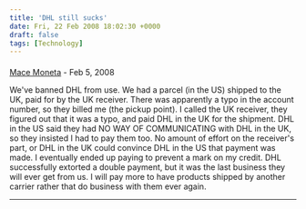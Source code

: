 ```yaml
---
title: 'DHL still sucks'
date: Fri, 22 Feb 2008 18:02:30 +0000
draft: false
tags: [Technology]
---
```



#### 
[Mace Moneta](http://mace.monetafamily.org "mmoneta@optonline.net") - <time datetime="2008-02-22 17:58:31">Feb 5, 2008</time>

We've banned DHL from use. We had a parcel (in the US) shipped to the UK, paid for by the UK receiver. There was apparently a typo in the account number, so they billed me (the pickup point). I called the UK receiver, they figured out that it was a typo, and paid DHL in the UK for the shipment. DHL in the US said they had NO WAY OF COMMUNICATING with DHL in the UK, so they insisted I had to pay them too. No amount of effort on the receiver's part, or DHL in the UK could convince DHL in the US that payment was made. I eventually ended up paying to prevent a mark on my credit. DHL successfully extorted a double payment, but it was the last business they will ever get from us. I will pay more to have products shipped by another carrier rather that do business with them ever again.
<hr />
